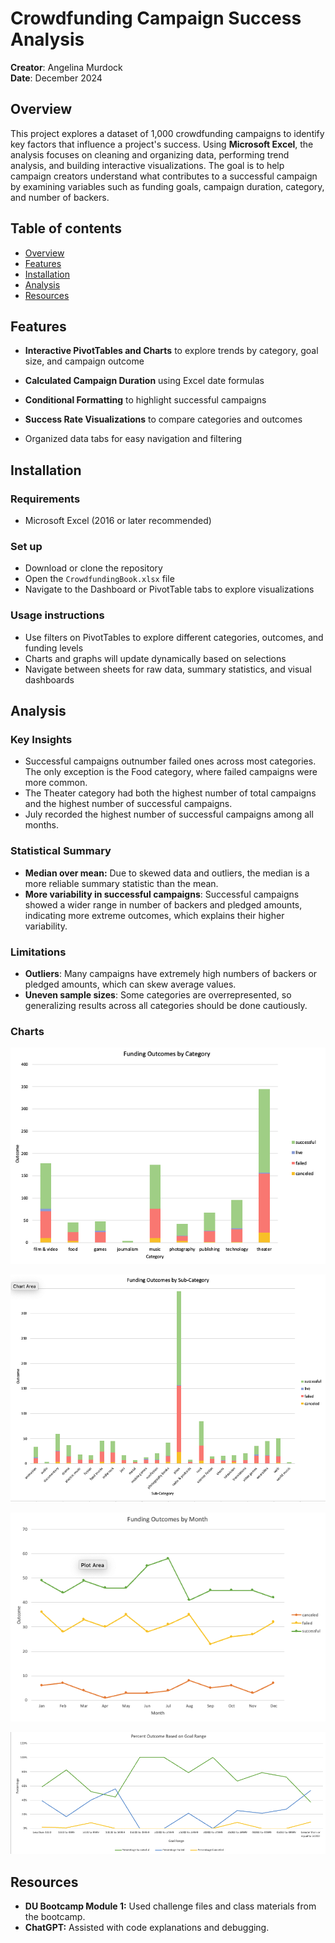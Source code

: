 # Crowdfunding Campaign Success Analysis
**Creator**: Angelina Murdock  
**Date**: December 2024

## Overview
This project explores a dataset of 1,000 crowdfunding campaigns to identify key factors that influence a project's success. Using **Microsoft Excel**, the analysis focuses on cleaning and organizing data, performing trend analysis, and building interactive visualizations. The goal is to help campaign creators understand what contributes to a successful campaign by examining variables such as funding goals, campaign duration, category, and number of backers.

## Table of contents
- [Overview](#overview)
- [Features](#features)
- [Installation](#installation)
- [Analysis](#analysis)
- [Resources](#resources)

## Features
- **Interactive PivotTables and Charts** to explore trends by category, goal size, and campaign outcome

- **Calculated Campaign Duration** using Excel date formulas

- **Conditional Formatting** to highlight successful campaigns

- **Success Rate Visualizations** to compare categories and outcomes

- Organized data tabs for easy navigation and filtering

## Installation
### Requirements
- Microsoft Excel (2016 or later recommended)

### Set up
- Download or clone the repository
- Open the `CrowdfundingBook.xlsx` file
- Navigate to the Dashboard or PivotTable tabs to explore visualizations

### Usage instructions
- Use filters on PivotTables to explore different categories, outcomes, and funding levels
- Charts and graphs will update dynamically based on selections
- Navigate between sheets for raw data, summary statistics, and visual dashboards

## Analysis
### Key Insights
- Successful campaigns outnumber failed ones across most categories. The only exception is the Food category, where failed campaigns were more common.
- The Theater category had both the highest number of total campaigns and the highest number of successful campaigns.
- July recorded the highest number of successful campaigns among all months.

### Statistical Summary
- **Median over mean:** Due to skewed data and outliers, the median is a more reliable summary statistic than the mean.
- **More variability in successful campaigns**: Successful campaigns showed a wider range in number of backers and pledged amounts, indicating more extreme outcomes, which explains their higher variability.

### Limitations
- **Outliers**: Many campaigns have extremely high numbers of backers or pledged amounts, which can skew average values.
- **Uneven sample sizes**: Some categories are overrepresented, so generalizing results across all categories should be done cautiously.

### Charts
![Funding Outcomes by Category](Graphs/Funding_outcomes_category.png)

![Funding Outcomes by Sub-Category](Graphs/funding_outcomes_sub-category.png)

![Funding Outcomes by Month](Graphs/funding_outcomes_month.png)

![Funding Outcomes by Goal Range](Graphs/funding_outcome_goal_range.png)

## Resources
- **DU Bootcamp Module 1:** Used challenge files and class materials from the bootcamp.
- **ChatGPT:** Assisted with code explanations and debugging.

